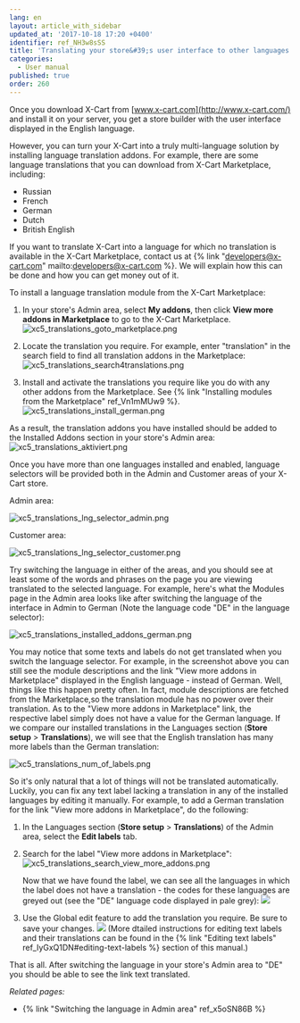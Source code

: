 ```yaml
---
lang: en
layout: article_with_sidebar
updated_at: '2017-10-18 17:20 +0400'
identifier: ref_NH3w8sSS
title: 'Translating your store&#39;s user interface to other languages'
categories:
  - User manual
published: true
order: 260
---
```


Once you download X-Cart from [www.x-cart.com](http://www.x-cart.com/) and install it on your server, you get a store builder with the user interface displayed in the English language. 

However, you can turn your X-Cart into a truly multi-language solution by installing language translation addons. For example, there are some language translations that you can download from X-Cart Marketplace, including:

*   Russian
*   French
*   German
*   Dutch
*   British English

If you want to translate X-Cart into a language for which no translation is available in the X-Cart Marketplace, contact us at {% link "developers@x-cart.com" mailto:developers@x-cart.com %}. We will explain how this can be done and how you can get money out of it.

To install a language translation module from the X-Cart Marketplace:

1.  In your store's Admin area, select **My addons**, then click __View more addons in Marketplace__ to go to the X-Cart Marketplace.
    ![xc5_translations_goto_marketplace.png]({{site.baseurl}}/attachments/ref_NH3w8sSS/xc5_translations_goto_marketplace.png)

2.  Locate the translation you require. For example, enter "translation" in the search field to find all translation addons in the Marketplace:
    ![xc5_translations_search4translations.png]({{site.baseurl}}/attachments/ref_NH3w8sSS/xc5_translations_search4translations.png)

3.  Install and activate the translations you require like you do with any other addons from the Marketplace. See {% link "Installing modules from the Marketplace" ref_Vn1mMUw9 %}.
    ![xc5_translations_install_german.png]({{site.baseurl}}/attachments/ref_NH3w8sSS/xc5_translations_install_german.png)

As a result, the translation addons you have installed should be added to the Installed Addons section in your store's Admin area:
    ![xc5_translations_aktiviert.png]({{site.baseurl}}/attachments/ref_NH3w8sSS/xc5_translations_aktiviert.png)

Once you have more than one languages installed and enabled, language selectors will be provided both in the Admin and Customer areas of your X-Cart store.

Admin area:

   ![xc5_translations_lng_selector_admin.png]({{site.baseurl}}/attachments/ref_NH3w8sSS/xc5_translations_lng_selector_admin.png)

Customer area:

   ![xc5_translations_lng_selector_customer.png]({{site.baseurl}}/attachments/ref_NH3w8sSS/xc5_translations_lng_selector_customer.png)

Try switching the language in either of the areas, and you should see at least some of the words and phrases on the page you are viewing translated to the selected language. For example, here's what the Modules page in the Admin area looks like after switching the language of the interface in Admin to German (Note the language code "DE" in the language selector):

   ![xc5_translations_installed_addons_german.png]({{site.baseurl}}/attachments/ref_NH3w8sSS/xc5_translations_installed_addons_german.png)

You may notice that some texts and labels do not get translated when you switch the language selector. For example, in the screenshot above you can still see the module descriptions and the link "View more addons in Marketplace" displayed in the English language - instead of German. Well, things like this happen pretty often. In fact, module descriptions are fetched from the Marketplace,so the translation module has no power over their translation. As to the "View more addons in Marketplace" link, the respective label simply does not have a value for the German language. If we compare our installed translations in the Languages section (**Store setup** > **Translations**), we will see that the English translation has many more labels than the German translation:

   ![xc5_translations_num_of_labels.png]({{site.baseurl}}/attachments/ref_NH3w8sSS/xc5_translations_num_of_labels.png)

So it's only natural that a lot of things will not be translated automatically. Luckily, you can fix any text label lacking a translation in any of the installed languages by editing it manually. For example, to add a German translation for the link "View more addons in Marketplace", do the following:

1.  In the Languages section (**Store setup** > **Translations**) of the Admin area, select the **Edit labels** tab.

2.  Search for the label "View more addons in Marketplace":
    ![xc5_translations_search_view_more_addons.png]({{site.baseurl}}/attachments/ref_NH3w8sSS/xc5_translations_search_view_more_addons.png)

    Now that we have found the label, we can see all the languages in which the label does not have a translation - the codes for these languages are greyed out (see the "DE" language code displayed in pale grey):
    ![]({{site.baseurl}}/attachments/6389832/8719457.png)
    
3.  Use the Global edit feature to add the translation you require. Be sure to save your changes.
    ![]({{site.baseurl}}/attachments/6389832/8719458.png)
    (More dtailed instructions for editing text labels and their translations can be found in the {% link "Editing text labels" ref_IyGxQ1DN#editing-text-labels %} section of this manual.)

That is all. After switching the language in your store's Admin area to "DE" you should be able to see the link text translated.

_Related pages:_

*   {% link "Switching the language in Admin area" ref_x5oSN86B %}
